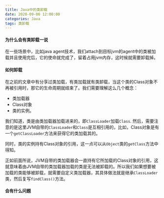 ```yaml
---
title: Java中的类卸载
date: 2020-09-06 12:00:00
categories: Java
tags: 类卸载
---
```


#### 为什么会有类卸载一说

在一些场景中，比如java agent技术，我们attach到目标jvm的agent中的类被加载并且使用完后，它的使命就完成了，留着占用jvm内存，这时候就需要卸载掉。

#### 如何卸载

在之前的文章中有分享过类加载，有类加载就有类卸载，当这个类的Class对象不再被引用时，那它的生命周期就结束了。我们需要理解这么几个概念：

+ 类加载器
+ Class对象
+ 类的实例。

我们知道，类是由类加载器加载进来的，即`ClassLoader`加载`Class`. 然后，需要注意的是这里JVM自带的`ClassLoader`和`Class`是互相引用的，比如，Class对象是有一个`getClassLoader`方法来获得它的类加载其的。



同时，类的实例持有Class对象的引用，这一点可以从`Object`类的`getClass`方法中得知。



正如前面所说，JVM自带的类加载器会一直持有它所加载的Class对象的引用，这就意味着由JVM自带的类加载器加载的类是无法被卸载的。所以我们如果想要被加载的类能够被卸载，就需要自定义类加载器，其具体做法就是继承`ClassLoader`类，然后复写`findClass()`方法。



#### 会有什么问题

